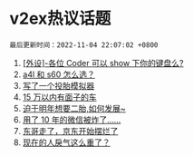 # v2ex热议话题

`最后更新时间：2022-11-04 22:07:02 +0800`

1. [[外设]-各位 Coder 可以 show 下你的键盘么?](https://www.v2ex.com/t/892493)
1. [a4l 和 s60 怎么选？](https://www.v2ex.com/t/892533)
1. [写了一个投胎模拟器](https://www.v2ex.com/t/892662)
1. [15 万以内有面子的车](https://www.v2ex.com/t/892539)
1. [迫于明年想要二胎,如何发展~](https://www.v2ex.com/t/892537)
1. [用了 10 年的微信被炸了……](https://www.v2ex.com/t/892626)
1. [东哥走了，京东开始摆烂了](https://www.v2ex.com/t/892587)
1. [现在的人戾气这么重了？](https://www.v2ex.com/t/892572)

